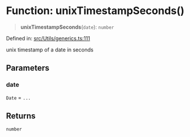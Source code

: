 # Function: unixTimestampSeconds()

> **unixTimestampSeconds**(`date`): `number`

Defined in: [src/Utils/generics.ts:111](https://github.com/Fokusdotid/bail/blob/cf6cc85134e12081bc635cea02cc0eee74033a81/src/Utils/generics.ts#L111)

unix timestamp of a date in seconds

## Parameters

### date

`Date` = `...`

## Returns

`number`
